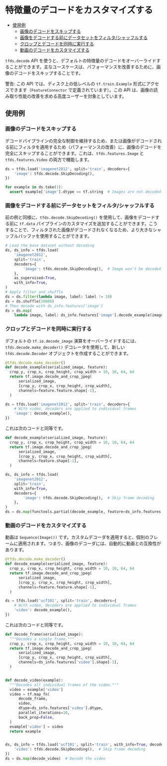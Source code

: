 # 特徴量のデコードをカスタマイズする

- [使用例](#usage-examples)
    - [画像のデコードをスキップする](#skipping-the-image-decoding)
    - [画像をデコードする前にデータセットをフィルタ/シャッフルする](#filtershuffle-dataset-before-images-get-decoded)
    - [クロップとデコードを同時に実行する](#cropping-and-decoding-at-the-same-time)
    - [動画のデコードをカスタマイズする](#customizing-video-decoding)

`tfds.decode` API を使うと、デフォルトの特徴量のデコードをオーバーライドすることができます。主なユースケースは、パフォーマンスを改善するために、画像のデコードをスキップすることです。

警告: この API では、ディスク上の低レベルの `tf.train.Example` 形式にアクセスできます（`FeatureConnector` で定義されています）。この API は、画像の読み取り性能の改善を求める高度ユーザーを対象としています。

## 使用例

### 画像のデコードをスキップする

デコードパイプラインの完全な制御を維持するため、または画像がデコードされる前にフィルタを適用するため（パフォーマンスの改善）に、画像のデコードを完全にスキップすることができます。これは、`tfds.features.Image` と `tfds.features.Video` の両方で機能します。

```python
ds = tfds.load('imagenet2012', split='train', decoders={
    'image': tfds.decode.SkipDecoding(),
})

for example in ds.take(1):
  assert example['image'].dtype == tf.string  # Images are not decoded
```

### 画像をデコードする前にデータセットをフィルタ/シャッフルする

前の例と同様に、`tfds.decode.SkipDecoding()` を使用して、画像をデコードする前に `tf.data` パイプラインのカスタマイズを追加することができます。こうすることで、フィルタされた画像がデコードされなくなるため、より大きなシャッフルバッファを使用することができます。

```python
# Load the base dataset without decoding
ds, ds_info = tfds.load(
    'imagenet2012',
    split='train',
    decoders={
        'image': tfds.decode.SkipDecoding(),  # Image won't be decoded here
    },
    as_supervised=True,
    with_info=True,
)
# Apply filter and shuffle
ds = ds.filter(lambda image, label: label != 10)
ds = ds.shuffle(10000)
# Then decode with ds_info.features['image']
ds = ds.map(
    lambda image, label: ds_info.features['image'].decode_example(image), label)

```

### クロップとデコードを同時に実行する

デフォルトの `tf.io.decode_image` 演算をオーバーライドするには、`tfds.decode.make_decoder()` デコレータを使用して、新しい `tfds.decode.Decoder` オブジェクトを作成することができます。

```python
@tfds.decode.make_decoder()
def decode_example(serialized_image, feature):
  crop_y, crop_x, crop_height, crop_width = 10, 10, 64, 64
  return tf.image.decode_and_crop_jpeg(
      serialized_image,
      [crop_y, crop_x, crop_height, crop_width],
      channels=feature.feature.shape[-1],
  )

ds = tfds.load('imagenet2012', split='train', decoders={
    # With video, decoders are applied to individual frames
    'image': decode_example(),
})
```

これは次のコードと同等です。

```python
def decode_example(serialized_image, feature):
  crop_y, crop_x, crop_height, crop_width = 10, 10, 64, 64
  return tf.image.decode_and_crop_jpeg(
      serialized_image,
      [crop_y, crop_x, crop_height, crop_width],
      channels=feature.shape[-1],
  )

ds, ds_info = tfds.load(
    'imagenet2012',
    split='train',
    with_info=True,
    decoders={
        'image': tfds.decode.SkipDecoding(),  # Skip frame decoding
    },
)
ds = ds.map(functools.partial(decode_example, feature=ds_info.features['image']))
```

### 動画のデコードをカスタマイズする

動画は `Sequence(Image())` です。カスタムデコーダを適用すると、個別のフレームに適用されます。つまり、画像のデコーダには、自動的に動画との互換性があります。

```python
@tfds.decode.make_decoder()
def decode_example(serialized_image, feature):
  crop_y, crop_x, crop_height, crop_width = 10, 10, 64, 64
  return tf.image.decode_and_crop_jpeg(
      serialized_image,
      [crop_y, crop_x, crop_height, crop_width],
      channels=feature.feature.shape[-1],
  )

ds = tfds.load('ucf101', split='train', decoders={
    # With video, decoders are applied to individual frames
    'video': decode_example(),
})
```

これは次のコードと同等です。

```python
def decode_frame(serialized_image):
  """Decodes a single frame."""
  crop_y, crop_x, crop_height, crop_width = 10, 10, 64, 64
  return tf.image.decode_and_crop_jpeg(
      serialized_image,
      [crop_y, crop_x, crop_height, crop_width],
      channels=ds_info.features['video'].shape[-1],
  )


def decode_video(example):
  """Decodes all individual frames of the video."""
  video = example['video']
  video = tf.map_fn(
      decode_frame,
      video,
      dtype=ds_info.features['video'].dtype,
      parallel_iterations=10,
      back_prop=False,
  )
  example['video'] = video
  return example


ds, ds_info = tfds.load('ucf101', split='train', with_info=True, decoders={
    'video': tfds.decode.SkipDecoding(),  # Skip frame decoding
})
ds = ds.map(decode_video)  # Decode the video
```
